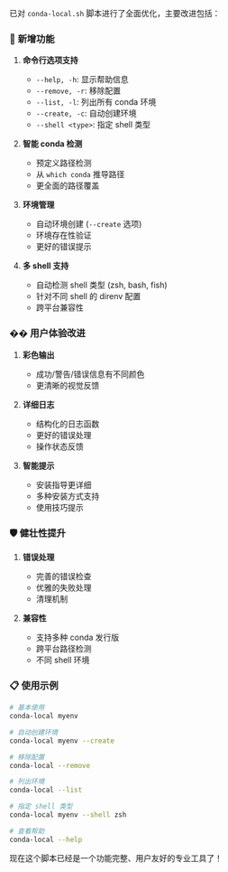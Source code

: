 已对 `conda-local.sh` 脚本进行了全面优化，主要改进包括：

### 🚀 **新增功能**

1. **命令行选项支持**
   - `--help, -h`: 显示帮助信息
   - `--remove, -r`: 移除配置
   - `--list, -l`: 列出所有 conda 环境
   - `--create, -c`: 自动创建环境
   - `--shell <type>`: 指定 shell 类型

2. **智能 conda 检测**
   - 预定义路径检测
   - 从 `which conda` 推导路径
   - 更全面的路径覆盖

3. **环境管理**
   - 自动环境创建 (`--create` 选项)
   - 环境存在性验证
   - 更好的错误提示

4. **多 shell 支持**
   - 自动检测 shell 类型 (zsh, bash, fish)
   - 针对不同 shell 的 direnv 配置
   - 跨平台兼容性

### �� **用户体验改进**

1. **彩色输出**
   - 成功/警告/错误信息有不同颜色
   - 更清晰的视觉反馈

2. **详细日志**
   - 结构化的日志函数
   - 更好的错误处理
   - 操作状态反馈

3. **智能提示**
   - 安装指导更详细
   - 多种安装方式支持
   - 使用技巧提示

### 🛡️ **健壮性提升**

1. **错误处理**
   - 完善的错误检查
   - 优雅的失败处理
   - 清理机制

2. **兼容性**
   - 支持多种 conda 发行版
   - 跨平台路径检测
   - 不同 shell 环境

### 📋 **使用示例**

```bash
# 基本使用
conda-local myenv

# 自动创建环境
conda-local myenv --create

# 移除配置
conda-local --remove

# 列出环境
conda-local --list

# 指定 shell 类型
conda-local myenv --shell zsh

# 查看帮助
conda-local --help
```

现在这个脚本已经是一个功能完整、用户友好的专业工具了！
